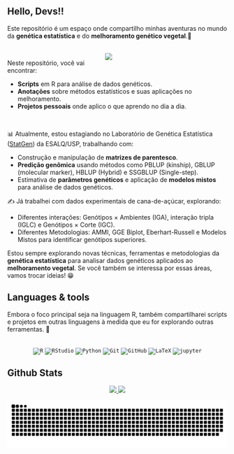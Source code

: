## Hello, Devs!! 
Este repositório é um espaço onde compartilho minhas aventuras no mundo da **genética estatística** e do **melhoramento genético vegetal**.🌱

<br>

<img width="280px" align="right" src="https://super.abril.com.br/wp-content/uploads/2016/09/super_imggato_digitando_0.gif">

Neste repositório, você vai encontrar:
- **Scripts** em R para análise de dados genéticos.
- **Anotações** sobre métodos estatísticos e suas aplicações no melhoramento.
- **Projetos pessoais** onde aplico o que aprendo no dia a dia.
  
<br> <!-- reduzir o espaçamento manualmente com quebras de linha -->

📊 Atualmente, estou estagiando no Laboratório de Genética Estatística ([StatGen](https://github.com/statgen-esalq)) da ESALQ/USP, trabalhando com:
- Construção e manipulação de **matrizes de parentesco**.
- **Predição genômica** usando métodos como PBLUP (kinship), GBLUP (molecular marker), HBLUP (Hybrid) e SSGBLUP (Single-step).
- Estimativa de **parâmetros genéticos** e aplicação de **modelos mistos** para análise de dados genéticos.

✍ Já trabalhei com dados experimentais de cana-de-açúcar, explorando:
- Diferentes interações: Genótipos × Ambientes (IGA), interação tripla (IGLC) e Genótipos × Corte (IGC).
- Diferentes Metodologias: AMMI, GGE Biplot, Eberhart-Russell e Modelos Mistos para identificar genótipos superiores.

Estou sempre explorando novas técnicas, ferramentas e metodologias da **genética estatística** para analisar dados genéticos aplicados ao **melhoramento vegetal**. Se você também se interessa por essas áreas, vamos trocar ideias! 😁

## Languages & tools
Embora o foco principal seja na linguagem R, também compartilharei scripts e projetos em outras linguagens à medida que eu for explorando outras ferramentas. 🚀

<div align="center" style="display: inline_block"><br>
  <code><img width="40px" src="https://cdn.jsdelivr.net/gh/devicons/devicon/icons/r/r-original.svg" title="R"/></code>
  <code><img width="40px" src="https://cdn.jsdelivr.net/gh/devicons/devicon/icons/rstudio/rstudio-original.svg" title="RStudio"/></code>
  <code><img width="40px" src="https://cdn.jsdelivr.net/gh/devicons/devicon/icons/python/python-original.svg" title="Python"/></code>
  <code><img width="40px" src="https://cdn.jsdelivr.net/gh/devicons/devicon/icons/git/git-original.svg" title="Git"/></code>
  <code><img width="40px" src="https://devicon-website.vercel.app/api/github/original.svg?color=%23FFFFFF" title="GitHub"/></code>
  <code><img width="40px" src="https://devicon-website.vercel.app/api/latex/original.svg?color=%23FFFFFF" title="LaTeX"/></code>
  <code><img width="40px" src="https://cdn.jsdelivr.net/gh/devicons/devicon@latest/icons/jupyter/jupyter-original-wordmark.svg" title="jupyter"/></code>
</div>

## Github Stats
<p align="center">
<a href="https://github.com/Amatiussi">
  <img height="150em" src="https://github-readme-stats-eight-theta.vercel.app/api?username=Amatiussi&show_icons=true&theme=dracula&include_all_commits=true&count_private=true"/>
  <img height="150em" src="https://github-readme-stats-eight-theta.vercel.app/api/top-langs/?username=Amatiussi&layout=compact&langs_count=8&theme=dracula"/>
</a>
</p>


<!--![snake gif](https://github.com/Amatiussi/Amatiussi/blob/output/github-contribution-grid-snake.svg) -->
![Snake Animation](https://raw.githubusercontent.com/Platane/snk/output/github-contribution-grid-snake.svg)
